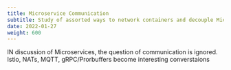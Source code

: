 ```yaml
---
title: Microservice Communication
subtitle: Study of assorted ways to network containers and decouple Microservices
date: 2022-01-27
weight: 600
---
```


IN discussion of Microservices, the question of communication is ignored.  Istio, NATs, MQTT, gRPC/Prorbuffers become interesting converstaions